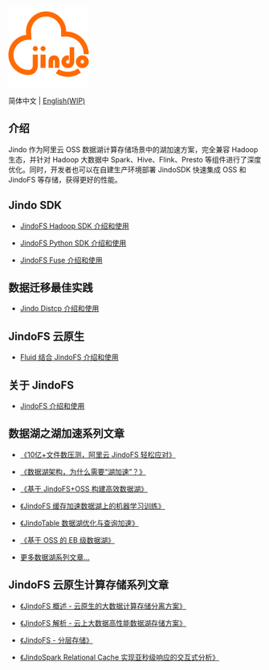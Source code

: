 
![](logo/JindoFS.png)

简体中文 | [English(WIP)](#)

## 介绍

Jindo 作为阿里云 OSS 数据湖计算存储场景中的湖加速方案，完全兼容 Hadoop 生态，并针对 Hadoop 大数据中 Spark、Hive、Flink、Presto 等组件进行了深度优化。同时，开发者也可以在自建生产环境部署 JindoSDK 快速集成 OSS 和 JindoFS 等存储，获得更好的性能。

## Jindo SDK

* [JindoFS Hadoop SDK 介绍和使用](docs/jindofs_sdk_overview.md)

* [JindoFS Python SDK 介绍和使用](docs/pyjindo/jindosdk_python_sdk.md)

* [JindoFS Fuse 介绍和使用](docs/jindofs_fuse/jindofs_fuse_overview.md)

## 数据迁移最佳实践

* [Jindo Distcp 介绍和使用](docs/jindo_distcp/jindo_distcp_overview.md)

## JindoFS 云原生

* [Fluid 结合 JindoFS 介绍和使用](docs/jindo_fluid/jindo_fluid_overview.md)

## 关于 JindoFS

* [JindoFS 介绍和使用](https://help.aliyun.com/document_detail/199488.html)

## 数据湖之湖加速系列文章

* [《10亿+文件数压测，阿里云 JindoFS 轻松应对》](https://developer.aliyun.com/article/781801)

* [《数据湖架构，为什么需要“湖加速”？》](https://developer.aliyun.com/article/774556)

* [《基于 JindoFS+OSS 构建高效数据湖》](https://developer.aliyun.com/article/772305)

* [《JindoFS 缓存加速数据湖上的机器学习训练》](https://developer.aliyun.com/article/772307)

* [《JindoTable 数据湖优化与查询加速》](https://developer.aliyun.com/article/772311)

* [《基于 OSS 的 EB 级数据湖》](https://developer.aliyun.com/article/772300)

* [更多数据湖系列文章...](https://developer.aliyun.com/group/datalakeformation)

## JindoFS 云原生计算存储系列文章

* [《JindoFS 概述 - 云原生的大数据计算存储分离方案》](https://developer.aliyun.com/article/720081)

* [《JindoFS 解析 - 云上大数据高性能数据湖存储方案》](https://developer.aliyun.com/article/720312)

* [《JindoFS - 分层存储》](https://developer.aliyun.com/article/766586)

* [《JindoSpark Relational Cache 实现亚秒级响应的交互式分析》](https://developer.aliyun.com/article/725413)

